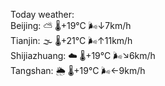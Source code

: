 Today weather:  
Beijing: ⛅️  🌡️+19°C 🌬️↓7km/h  
Tianjin: 🌫  🌡️+21°C 🌬️↑11km/h  
Shijiazhuang: ☁️ 🌡️+19°C 🌬️↘6km/h  
Tangshan: 🌦 🌡️+19°C 🌬️←9km/h  
